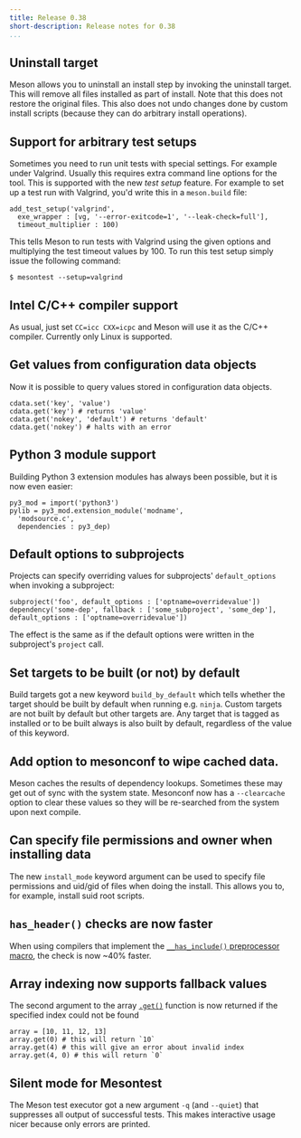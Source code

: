 ```yaml
---
title: Release 0.38
short-description: Release notes for 0.38
...
```


## Uninstall target

Meson allows you to uninstall an install step by invoking the
uninstall target. This will remove all files installed as part of
install. Note that this does not restore the original files. This also
does not undo changes done by custom install scripts (because they can
do arbitrary install operations).

## Support for arbitrary test setups

Sometimes you need to run unit tests with special settings. For
example under Valgrind. Usually this requires extra command line
options for the tool. This is supported with the new *test setup*
feature. For example to set up a test run with Valgrind, you'd write
this in a `meson.build` file:

```meson
add_test_setup('valgrind',
  exe_wrapper : [vg, '--error-exitcode=1', '--leak-check=full'],
  timeout_multiplier : 100)
```

This tells Meson to run tests with Valgrind using the given options
and multiplying the test timeout values by 100. To run this test setup
simply issue the following command:

```console
$ mesontest --setup=valgrind
```

## Intel C/C++ compiler support

As usual, just set `CC=icc CXX=icpc` and Meson will use it as the
C/C++ compiler. Currently only Linux is supported.

## Get values from configuration data objects

Now it is possible to query values stored in configuration data
objects.

```meson
cdata.set('key', 'value')
cdata.get('key') # returns 'value'
cdata.get('nokey', 'default') # returns 'default'
cdata.get('nokey') # halts with an error
```

## Python 3 module support

Building Python 3 extension modules has always been possible, but it
is now even easier:

```meson
py3_mod = import('python3')
pylib = py3_mod.extension_module('modname',
  'modsource.c',
  dependencies : py3_dep)
```

## Default options to subprojects

Projects can specify overriding values for subprojects'
`default_options` when invoking a subproject:

```meson
subproject('foo', default_options : ['optname=overridevalue'])
dependency('some-dep', fallback : ['some_subproject', 'some_dep'], default_options : ['optname=overridevalue'])
```

The effect is the same as if the default options were written in the
subproject's `project` call.

## Set targets to be built (or not) by default

Build targets got a new keyword `build_by_default` which tells whether
the target should be built by default when running e.g. `ninja`.
Custom targets are not built by default but other targets are. Any
target that is tagged as installed or to be built always is also built
by default, regardless of the value of this keyword.

## Add option to mesonconf to wipe cached data.

Meson caches the results of dependency lookups. Sometimes these may
get out of sync with the system state. Mesonconf now has a
`--clearcache` option to clear these values so they will be
re-searched from the system upon next compile.

## Can specify file permissions and owner when installing data

The new `install_mode` keyword argument can be used to specify file
permissions and uid/gid of files when doing the install. This allows
you to, for example, install suid root scripts.

## `has_header()` checks are now faster

When using compilers that implement the [`__has_include()`
preprocessor
macro](https://clang.llvm.org/docs/LanguageExtensions.html#include-file-checking-macros),
the check is now ~40% faster.

## Array indexing now supports fallback values

The second argument to the array
[`.get()`](Reference-manual.md#array-object) function is now returned
if the specified index could not be found

```meson
array = [10, 11, 12, 13]
array.get(0) # this will return `10`
array.get(4) # this will give an error about invalid index
array.get(4, 0) # this will return `0`
```

## Silent mode for Mesontest

The Meson test executor got a new argument `-q` (and `--quiet`) that
suppresses all output of successful tests. This makes interactive
usage nicer because only errors are printed.
